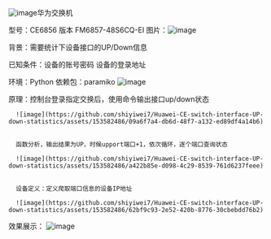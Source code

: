 ![image](https://github.com/shiyiwei7/Huawei-CE-switch-interface-UP-down-statistics/assets/153582486/2cdf2d23-e5bd-41b6-8a36-3f74caf14f52)华为交换机

型号：CE6856
版本  FM6857-48S6CQ-EI
图片：![image](https://github.com/shiyiwei7/Huawei-CE-switch-interface-UP-down-statistics/assets/153582486/6e3f4df3-f43e-4e5d-a21b-fe60c6a0501b)

背景：需要统计下设备接口的UP/Down信息

已知条件：设备的账号密码
         设备的登录地址

环境：Python
依赖包：paramiko 
![image](https://github.com/shiyiwei7/Huawei-CE-switch-interface-UP-down-statistics/assets/153582486/fb09297b-bdb8-4bb0-a483-42a5d1d9979a)

原理：控制台登录指定交换后，使用命令输出接口up/down状态

      ![image](https://github.com/shiyiwei7/Huawei-CE-switch-interface-UP-down-statistics/assets/153582486/09a6f7a4-db6d-48f7-a132-ed89df4a14b6)


      函数分析，输出结果为UP，时候upport端口+1，依次循环，逐个端口查询状态
      
      ![image](https://github.com/shiyiwei7/Huawei-CE-switch-interface-UP-down-statistics/assets/153582486/a422b85e-d098-4c29-8539-761d6237feee)


      设备定义：定义爬取端口信息的设备IP地址
      
      ![image](https://github.com/shiyiwei7/Huawei-CE-switch-interface-UP-down-statistics/assets/153582486/62bf9c93-2e52-420b-8776-30cbebdd76b2)



效果展示：
     ![image](https://github.com/shiyiwei7/Huawei-CE-switch-interface-UP-down-statistics/assets/153582486/aae56240-ec4d-43b9-a2b1-16ac444274b0)
